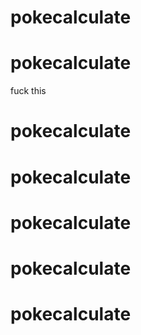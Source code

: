 # pokecalculate
# pokecalculate
fuck this

# pokecalculate
# pokecalculate
# pokecalculate
# pokecalculate
# pokecalculate
